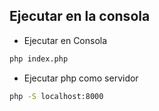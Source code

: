 ## Ejecutar en la consola
- Ejecutar en Consola
```bash
php index.php
```
- Ejecutar php como servidor
```bash
php -S localhost:8000
```
